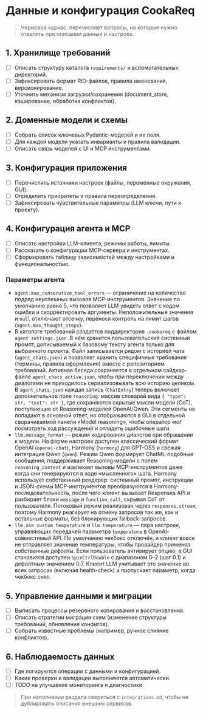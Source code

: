 # Данные и конфигурация CookaReq

> Черновой каркас: перечисляет вопросы, на которые нужно ответить при описании данных и настроек.

## 1. Хранилище требований
- [ ] Описать структуру каталога `requirements/` и вспомогательных директорий.
- [ ] Зафиксировать формат RID-файлов, правила именования, версионирование.
- [ ] Уточнить механизм загрузки/сохранения (document_store, кэширование, обработка конфликтов).

## 2. Доменные модели и схемы
- [ ] Собрать список ключевых Pydantic-моделей и их поля.
- [ ] Для каждой модели указать инварианты и правила валидации.
- [ ] Описать связь моделей с UI и MCP инструментами.

## 3. Конфигурация приложения
- [ ] Перечислить источники настроек (файлы, переменные окружения, GUI).
- [ ] Определить приоритеты и правила переопределения.
- [ ] Зафиксировать чувствительные параметры (LLM ключи, пути к проекту).

## 4. Конфигурация агента и MCP
- [ ] Описать настройки LLM-клиента, режимы работы, лимиты.
- [ ] Рассказать о конфигурации MCP-сервера и инструментах.
- [ ] Сформировать таблицу зависимостей между настройками и функциональностью.

### Параметры агента

- `agent.max_consecutive_tool_errors` — ограничение на количество подряд
  неуспешных вызовов MCP-инструментов. Значение по умолчанию равно 5, что
  позволяет LLM увидеть ответ с кодом ошибки и скорректировать аргументы.
  Неположительные значения и `null` отключают отсечку, перенося контроль на
  лимит шагов (`agent.max_thought_steps`).
- В каталоге требований создаётся поддиректория `.cookareq` с файлом
  `agent_settings.json`. В нём хранится пользовательский системный промпт,
  дописываемый к базовому тексту агента только для выбранного проекта. Файл
  записывается рядом с историей чата (`agent_chats.json`) и позволяет хранить
  специфичные требования (термины, правила оформления) вместе с
  репозиторием требований. Активная беседа сохраняется в отдельном
  сайдкар-файле `agent_chats_active.json`, чтобы при переключении между
  диалогами не приходилось сериализовывать всю историю целиком.
  В `agent_chats.json` каждая запись (`ChatEntry`) теперь включает дополнительное
  поле `reasoning`: массив словарей вида `{ "type": str, "text": str }`, где
  сохраняются скрытые мысли модели (CoT), поступающие от Reasoning-моделей
  OpenAI/Qwen. Эти сегменты не попадают в основной ответ, но отображаются в GUI
  в отдельной сворачиваемой панели «Model reasoning», чтобы оператор мог
  посмотреть ход рассуждений и отладить ошибочные шаги.
- `llm.message_format` — режим кодирования диалогов при обращении к модели.
  На форме настроек доступен классический формат OpenAI (`openai-chat`),
  Harmony (`harmony`) для GPT-OSS и свежая интеграция Qwen (`qwen`). Режим
  Qwen формирует ChatML-подобные сообщения, поддерживает Reasoning-модели с
  полем `reasoning_content` и извлекает вызовы MCP-инструментов даже когда они
  генерируются в ходе «мысленного» шага. Harmony использует собственный
  рендерер: системный промпт, инструкции и JSON-схемы MCP-инструментов
  преобразуются в Harmony-последовательность, после чего клиент вызывает
  Responses API и разбирает блоки `message` и `function_call`, скрывая CoT от
  пользователя. Потоковый режим реализован через `responses.stream`, поэтому
  Harmony реагирует на отмену запросов так же, как и остальные форматы, без
  блокирующих fallback-запросов.
- `llm.use_custom_temperature` и `llm.temperature` — пара настроек, управляющих
  передачей параметра `temperature` в OpenAI-совместимый API. По умолчанию
  чекбокс отключён, и клиент вовсе не отправляет значение температуры, чтобы
  провайдер применял собственные дефолты. Если пользователь активирует опцию,
  в GUI становится доступен `SpinCtrlDouble` с диапазоном 0–2 (шаг 0.1) и
  дефолтным значением 0.7. Клиент LLM учитывает это значение во всех запросах
  (включая health-check) и пропускает параметр, когда чекбокс снят.

## 5. Управление данными и миграции
- [ ] Выписать процессы резервного копирования и восстановления.
- [ ] Описать стратегии миграции схем (изменение структуры требований, обновление конфигов).
- [ ] Собрать известные проблемы (например, ручное слияние конфликтов).

## 6. Наблюдаемость данных
- [ ] Где логируются операции с данными и конфигурацией.
- [ ] Какие проверки и валидации выполняются автоматически.
- [ ] TODO на улучшение мониторинга и диагностики.

> При наполнении раздела свериться с `integrations.md`, чтобы не дублировать описания внешних сервисов.

